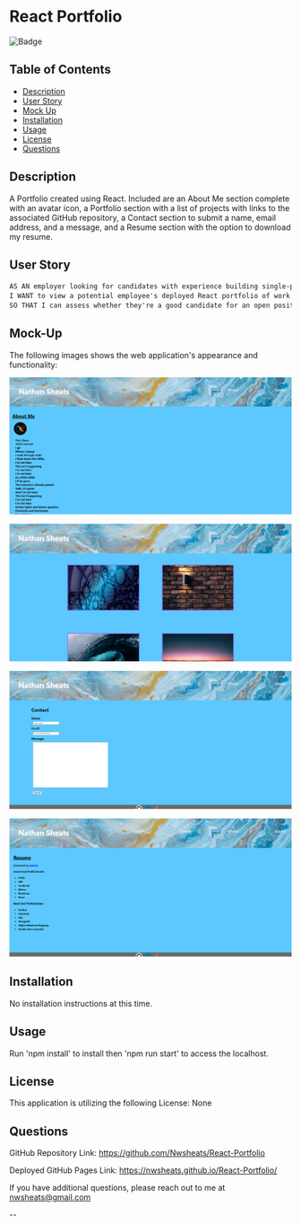 # React Portfolio

![Badge](https://img.shields.io/badge/LICENSE-None-pink?style=for-the-badge&logo=github)

## Table of Contents

- [Description](#description)
- [User Story](#user-story)
- [Mock Up](#mock-up)
- [Installation](#installation)
- [Usage](#usage)
- [License](#license)
- [Questions](#questions)


## Description

A Portfolio created using React. Included are an About Me section complete with an avatar icon, a Portfolio section with a list of projects with links to the associated GitHub repository, a Contact section to submit a name, email address, and a message, and a Resume section with the option to download my resume.

## User Story

```md
AS AN employer looking for candidates with experience building single-page applications
I WANT to view a potential employee's deployed React portfolio of work samples
SO THAT I can assess whether they're a good candidate for an open position
```

## Mock-Up

The following images shows the web application's appearance and functionality:

![User accesses the About Me section.](./Assets/about.png)

![User accesses the Portfolio section.](./Assets/portfolio.png)

![User accesses the Contact section.](./Assets/contact.png)

![User accesses the Resume section.](./Assets/resume.png)

## Installation

No installation instructions at this time.

## Usage

Run 'npm install' to install then 'npm run start' to access the localhost. 

## License
  
This application is utilizing the following License: None
    
## Questions
  
GitHub Repository Link: https://github.com/Nwsheats/React-Portfolio

Deployed GitHub Pages Link: https://nwsheats.github.io/React-Portfolio/

If you have additional questions, please reach out to me at nwsheats@gmail.com
  
--